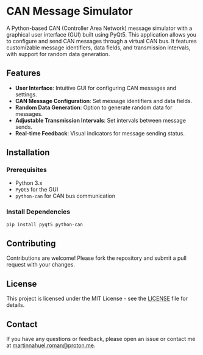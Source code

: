 # CAN Message Simulator

A Python-based CAN (Controller Area Network) message simulator with a graphical user interface (GUI) built using PyQt5. This application allows you to configure and send CAN messages through a virtual CAN bus. It features customizable message identifiers, data fields, and transmission intervals, with support for random data generation.

## Features

- **User Interface**: Intuitive GUI for configuring CAN messages and settings.
- **CAN Message Configuration**: Set message identifiers and data fields.
- **Random Data Generation**: Option to generate random data for messages.
- **Adjustable Transmission Intervals**: Set intervals between message sends.
- **Real-time Feedback**: Visual indicators for message sending status.

## Installation

### Prerequisites

- Python 3.x
- `PyQt5` for the GUI
- `python-can` for CAN bus communication

### Install Dependencies

```bash
pip install pyqt5 python-can
```

## Contributing

Contributions are welcome! Please fork the repository and submit a pull request with your changes.

## License

This project is licensed under the MIT License - see the [LICENSE](LICENSE) file for details.

## Contact

If you have any questions or feedback, please open an issue or contact me at [martinnahuel.roman@proton.me](mailto:martinnahuel.roman@proton.me).

